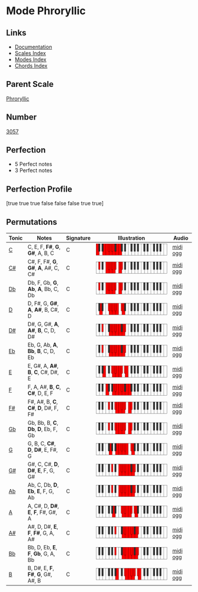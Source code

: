 # Mode Phroryllic

## Links

- [Documentation](index.md)
- [Scales Index](Scales.md)
- [Modes Index](Modes.md)
- [Chords Index](Chords.md)

## Parent Scale

[Phroryllic](ScalePhroryllic.md)

## Number

[3057](https://ianring.com/musictheory/scales/3057)

## Perfection

- 5 Perfect notes
- 3 Perfect notes

## Perfection Profile

[true true true false false false true true]

## Permutations

| Tonic | Notes | Signature | Illustration | Audio |
|-------|-------|-----------|--------------|-------|
| [C](ModeCNaturalPhroryllic.md) | C, E, F, **F#**, **G**, **G#**, A, B, C | C | ![CNaturalPhroryllic](ModeCNaturalPhroryllic.png) | [midi](ModeCNaturalPhroryllic.mid) [ogg](ModeCNaturalPhroryllic.ogg) |
| [C#](ModeCSharpPhroryllic.md) | C#, F, F#, **G**, **G#**, **A**, A#, C, C# | C | ![CSharpPhroryllic](ModeCSharpPhroryllic.png) | [midi](ModeCSharpPhroryllic.mid) [ogg](ModeCSharpPhroryllic.ogg) |
| [Db](ModeDFlatPhroryllic.md) | Db, F, Gb, **G**, **Ab**, **A**, Bb, C, Db | C | ![DFlatPhroryllic](ModeDFlatPhroryllic.png) | [midi](ModeDFlatPhroryllic.mid) [ogg](ModeDFlatPhroryllic.ogg) |
| [D](ModeDNaturalPhroryllic.md) | D, F#, G, **G#**, **A**, **A#**, B, C#, D | C | ![DNaturalPhroryllic](ModeDNaturalPhroryllic.png) | [midi](ModeDNaturalPhroryllic.mid) [ogg](ModeDNaturalPhroryllic.ogg) |
| [D#](ModeDSharpPhroryllic.md) | D#, G, G#, **A**, **A#**, **B**, C, D, D# | C | ![DSharpPhroryllic](ModeDSharpPhroryllic.png) | [midi](ModeDSharpPhroryllic.mid) [ogg](ModeDSharpPhroryllic.ogg) |
| [Eb](ModeEFlatPhroryllic.md) | Eb, G, Ab, **A**, **Bb**, **B**, C, D, Eb | C | ![EFlatPhroryllic](ModeEFlatPhroryllic.png) | [midi](ModeEFlatPhroryllic.mid) [ogg](ModeEFlatPhroryllic.ogg) |
| [E](ModeENaturalPhroryllic.md) | E, G#, A, **A#**, **B**, **C**, C#, D#, E | C | ![ENaturalPhroryllic](ModeENaturalPhroryllic.png) | [midi](ModeENaturalPhroryllic.mid) [ogg](ModeENaturalPhroryllic.ogg) |
| [F](ModeFNaturalPhroryllic.md) | F, A, A#, **B**, **C**, **C#**, D, E, F | C | ![FNaturalPhroryllic](ModeFNaturalPhroryllic.png) | [midi](ModeFNaturalPhroryllic.mid) [ogg](ModeFNaturalPhroryllic.ogg) |
| [F#](ModeFSharpPhroryllic.md) | F#, A#, B, **C**, **C#**, **D**, D#, F, F# | C | ![FSharpPhroryllic](ModeFSharpPhroryllic.png) | [midi](ModeFSharpPhroryllic.mid) [ogg](ModeFSharpPhroryllic.ogg) |
| [Gb](ModeGFlatPhroryllic.md) | Gb, Bb, B, **C**, **Db**, **D**, Eb, F, Gb | C | ![GFlatPhroryllic](ModeGFlatPhroryllic.png) | [midi](ModeGFlatPhroryllic.mid) [ogg](ModeGFlatPhroryllic.ogg) |
| [G](ModeGNaturalPhroryllic.md) | G, B, C, **C#**, **D**, **D#**, E, F#, G | C | ![GNaturalPhroryllic](ModeGNaturalPhroryllic.png) | [midi](ModeGNaturalPhroryllic.mid) [ogg](ModeGNaturalPhroryllic.ogg) |
| [G#](ModeGSharpPhroryllic.md) | G#, C, C#, **D**, **D#**, **E**, F, G, G# | C | ![GSharpPhroryllic](ModeGSharpPhroryllic.png) | [midi](ModeGSharpPhroryllic.mid) [ogg](ModeGSharpPhroryllic.ogg) |
| [Ab](ModeAFlatPhroryllic.md) | Ab, C, Db, **D**, **Eb**, **E**, F, G, Ab | C | ![AFlatPhroryllic](ModeAFlatPhroryllic.png) | [midi](ModeAFlatPhroryllic.mid) [ogg](ModeAFlatPhroryllic.ogg) |
| [A](ModeANaturalPhroryllic.md) | A, C#, D, **D#**, **E**, **F**, F#, G#, A | C | ![ANaturalPhroryllic](ModeANaturalPhroryllic.png) | [midi](ModeANaturalPhroryllic.mid) [ogg](ModeANaturalPhroryllic.ogg) |
| [A#](ModeASharpPhroryllic.md) | A#, D, D#, **E**, **F**, **F#**, G, A, A# | C | ![ASharpPhroryllic](ModeASharpPhroryllic.png) | [midi](ModeASharpPhroryllic.mid) [ogg](ModeASharpPhroryllic.ogg) |
| [Bb](ModeBFlatPhroryllic.md) | Bb, D, Eb, **E**, **F**, **Gb**, G, A, Bb | C | ![BFlatPhroryllic](ModeBFlatPhroryllic.png) | [midi](ModeBFlatPhroryllic.mid) [ogg](ModeBFlatPhroryllic.ogg) |
| [B](ModeBNaturalPhroryllic.md) | B, D#, E, **F**, **F#**, **G**, G#, A#, B | C | ![BNaturalPhroryllic](ModeBNaturalPhroryllic.png) | [midi](ModeBNaturalPhroryllic.mid) [ogg](ModeBNaturalPhroryllic.ogg) |
